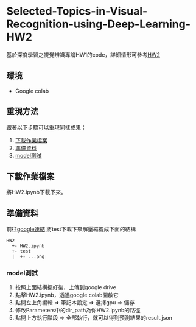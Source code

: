 # Selected-Topics-in-Visual-Recognition-using-Deep-Learning-HW2
基於深度學習之視覺辨識專論HW1的code，詳細情形可參考[HW2](https://github.com/nomiaro/Selected-Topics-in-Visual-Recognition-using-Deep-Learning/blob/main/HW2/HW2.pdf)

## 環境
- Google colab

## 重現方法
跟著以下步驟可以重現同樣成果：
1. [下載作業檔案](#下載作業檔案)
2. [準備資料](#準備資料)
3. [model測試](#model測試)

## 下載作業檔案
將HW2.ipynb下載下來。

## 準備資料
前往[google連結](https://www.kaggle.com/c/cs-t0828-2020-hw1/data)
將test下載下來解壓縮擺成下面的結構
```
HW2
  +- HW2.ipynb
  +- test
  |  +- ...png
```

### model測試
1. 按照上面結構擺好後，上傳到google drive
2. 點擊HW2.ipynb，透過google colab開啟它
3. 點開左上角編輯 => 筆記本設定 => 選擇gpu => 儲存
4. 修改Parameters中的dir_path為你HW2.ipynb的路徑
5. 點開上方執行階段 => 全部執行，就可以得到預測結果的result.json
